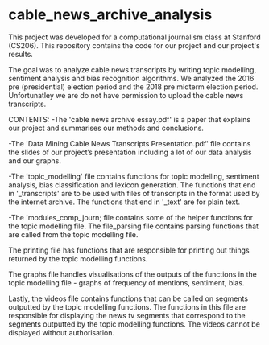 # cable_news_archive_analysis

This project was developed for a computational journalism class at Stanford (CS206). 
This repository contains the code for our project and our project's results. 

The goal was to analyze cable news transcripts by writing topic modelling, sentiment analysis and bias 
recognition algorithms. We analyzed the 2016 pre (presidential) election period and the 2018 pre midterm 
election period. Unfortunatley we are do not have permission to upload the cable news transcripts. 

CONTENTS:
-The 'cable news archive essay.pdf' is a paper that explains our project and summarises our methods and conclusions.

-The 'Data Mining Cable News Transcripts Presentation.pdf' file contains the slides of our project’s presentation including 
a lot of our data analysis and our graphs. 

-The 'topic_modelling' file contains functions for topic modelling, sentiment analysis, bias classification 
and lexicon generation. The functions that end in '_transcripts' are to be used with files of transcripts in 
the format used by the internet archive. The functions that end in '_text' are for plain text. 

-The 'modules_comp_journ; file contains some of the helper functions for the topic modelling file. The file_parsing file 
contains parsing functions that are called from the topic modelling file.

The printing file has functions that are responsible for printing out things returned by the topic modelling functions. 

The graphs file handles visualisations of the outputs of the functions in the topic modelling file - graphs of frequency 
of mentions, sentiment, bias.

Lastly, the videos file contains functions that can be called on segments outputted by the topic modelling functions. 
The functions in this file are responsible for displaying the news tv segments that correspond to the segments outputted 
by the topic modelling functions. The videos cannot be displayed without authorisation. 
